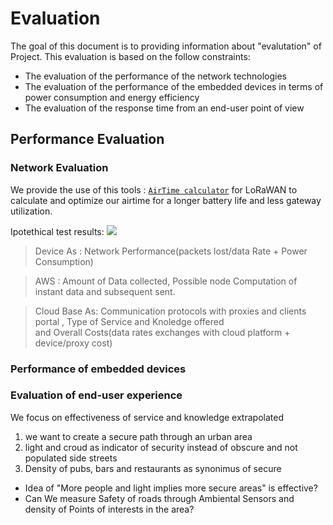 # Evaluation

The goal of this document is to providing information about "evalutation" of Project. This evaluation is based on the follow constraints:

- The evaluation of the performance of the network technologies
- The evaluation of the performance of the embedded devices in terms of power consumption and energy efficiency
- The evaluation of the response time from an end-user point of view

## Performance Evaluation

### Network Evaluation

We provide the use of this tools : [`AirTime calculator`](https://avbentem.github.io/airtime-calculator/ttn/eu868/51) for LoRaWAN to calculate and optimize our airtime for a longer battery life and less gateway utilization.

Ipotethical test results:
![](https://github.com/nardoz-dev/projectName/blob/main/docs/1stdelivery/pictures/LoraToolTest.png)

> Device As : Network Performance(packets lost/data Rate + Power Consumption)

> AWS : Amount of Data collected, Possible node  Computation of instant data and subsequent sent.

>Cloud Base As:  Communication protocols with proxies and clients portal , Type of Service and Knoledge offered  
and Overall Costs(data rates exchanges with cloud platform + device/proxy cost)
### Performance of embedded devices

### Evaluation of end-user experience
We focus on effectiveness of service and knowledge extrapolated
1.  we want to create a secure path through an urban area
2. light and croud as indicator of security instead of obscure and not populated side streets
3. Density of pubs, bars and restaurants as synonimus of secure

- Idea of "More people and light implies more secure areas" is effective? 
- Can We measure Safety of roads through Ambiental Sensors and density of Points of interests in the area?
